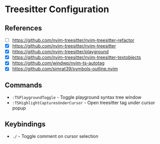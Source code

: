 # Treesitter Configuration

## References
- [ ] https://github.com/nvim-treesitter/nvim-treesitter-refactor
- [X] https://github.com/nvim-treesitter/nvim-treesitter
- [X] https://github.com/nvim-treesitter/playground
- [X] https://github.com/nvim-treesitter/nvim-treesitter-textobjects
- [X] https://github.com/windwp/nvim-ts-autotag
- [X] https://github.com/simrat39/symbols-outline.nvim

## Commands
- `:TSPlaygroundToggle` - Toggle playground syntax tree window
- `:TSHighlightCapturesUnderCursor` - Open treesitter tag under cursor popup 

## Keybindings
- `./` - Toggle comment on cursor selection
